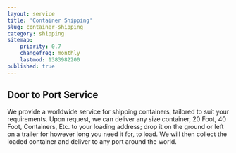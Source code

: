 ```yaml
---
layout: service
title: 'Container Shipping'
slug: container-shipping
category: shipping
sitemap:
    priority: 0.7
    changefreq: monthly
    lastmod: 1383982200
published: true
---
```

## Door to Port Service

We provide a worldwide service for shipping containers, tailored to suit your requirements. Upon request, we can deliver any size container, 20 Foot, 40 Foot, Containers, Etc. to your loading address; drop it on the ground or left on a trailer for however long you need it for, to load. We will then collect the loaded container and deliver to any port around the world.